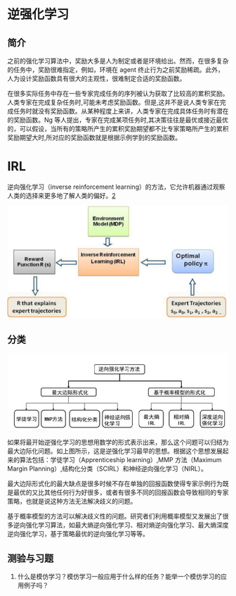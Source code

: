 

<!--
 * @version:
 * @Author:  StevenJokess（蔡舒起） https://github.com/StevenJokess
 * @Date: 2023-04-16 21:13:06
 * @LastEditors:  StevenJokess（蔡舒起） https://github.com/StevenJokess
 * @LastEditTime: 2023-10-06 20:18:59
 * @Description:
 *
 * @Help me: make friends by a867907127@gmail.com and help me get some “foreign” things or service I need in life; 如有帮助，请赞助，失业3年了。![支付宝收款码](https://github.com/StevenJokess/d2rl/blob/master/img/%E6%94%B6.jpg)
 * @TODO::
 * @Reference:
-->
# 逆强化学习

## 简介

之前的强化学习算法中，奖励大多是人为制定或者是环境给出。然而，在很多复杂的任务中，奖励很难指定，例如，环境在 agent 终止行为之前奖励稀疏。此外，人为设计奖励函数具有很大的主观性，很难制定合适的奖励函数。

在很多实际任务中存在一些专家完成任务的序列被认为获取了比较高的累积奖励。人类专家在完成复杂任务时,可能未考虑奖励函数。但是,这并不是说人类专家在完成任务时就没有奖励函数。从某种程度上来讲，人类专家在完成具体任务时有潜在的奖励函数。Ng 等人提出，专家在完成某项任务时,其决策往往是最优或接近最优的，可以假设，当所有的策略所产生的累积奖励期望都不比专家策略所产生的累积奖励期望大时,所对应的奖励函数就是根据示例学到的奖励函数。

# IRL

逆向强化学习（inverse reinforcement learning）的方法，它允许机器通过观察人类的选择来更多地了解人类的偏好。[2]

![IRL的流程图](../../img/IRL.png)

## 分类

![IRL的分类](../../img/IRL_classification.png)

如果将最开始逆强化学习的思想用数学的形式表示出来，那么这个问题可以归结为最大边际化问题。如上图所示，这是逆强化学习最早的思想。根据这个思想发展起来的算法包括：学徒学习（Apprenticeship learning）,MMP 方法（Maximum Margin Planning）,结构化分类（SCIRL）和神经逆向强化学习（NIRL）。

最大边际形式化的最大缺点是很多时候不存在单独的回报函数使得专家示例行为既是最优的又比其他任何行为好很多，或者有很多不同的回报函数会导致相同的专家策略，也就是说这种方法无法解决歧义的问题。

基于概率模型的方法可以解决歧义性的问题。研究者们利用概率模型又发展出了很多逆向强化学习算法，如最大熵逆向强化学习、相对熵逆向强化学习、最大熵深度逆向强化学习，基于策略最优的逆向强化学习等等。


## 测验与习题

1. 什么是模仿学习？模仿学习一般应用于什么样的任务？能举一个模仿学习的应用例子吗？


[1]: http://www.icdai.org/ibbb/2019/ID-0004.pdf
[2]: https://www.ncsti.gov.cn/kcfw/kchzhsh/2021yjqyrdzs/yjqyrdzs2021_xgxx/202203/P020220323629836767560.pdf
